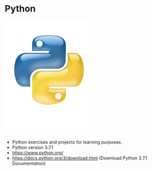 # Python

![](images/python-logo-glassy.png)
* Python exercises and projects for learning purposes.
* Python version 3.7.1
* https://www.python.org/
* https://docs.python.org/3/download.html (Download Python 3.7.1 Documentation)
